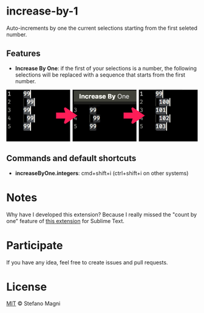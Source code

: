 # increase-by-1

Auto-increments by one the current selections starting from the first seleted number.

## Features

* **Increase By One**: if the first of your selections is a number, the following selections will be replaced with a sequence that starts from the first number.

![](images/demo-1-integers.jpg?raw=true)

## Commands and default shortcuts

* **increaseByOne.integers**: cmd+shift+i (ctrl+shift+i on other systems)

# Notes

Why have I developed this extension?
Because I really missed the "count by one" feature of [this extension](https://github.com/colinta/SublimeCalculate "SublimeCalculate") for Sublime Text.

# Participate

If you have any idea, feel free to create issues and pull requests.

# License

[MIT](LICENSE) &copy; Stefano Magni
